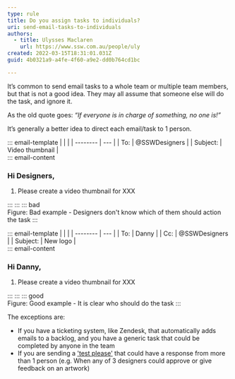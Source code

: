 ```yaml
---
type: rule
title: Do you assign tasks to individuals?
uri: send-email-tasks-to-individuals
authors:
  - title: Ulysses Maclaren
    url: https://www.ssw.com.au/people/uly
created: 2022-03-15T18:31:01.031Z
guid: 4b0321a9-a4fe-4f60-a9e2-dd0b764cd1bc

---
```


It’s common to send email tasks to a whole team or multiple team members, but that is not a good idea. They may all assume that someone else will do the task, and ignore it. 
 
As the old quote goes: _“If everyone is in charge of something, no one is!”_
            
<!--endintro-->

It’s generally a better idea to direct each email/task to 1 person.

::: email-template
|          |     |
| -------- | --- |
| To:      | @SSWDesigners |
| Subject: | Video thumbnail |  
::: email-content  

### Hi Designers,

1. Please create a video thumbnail for XXX  

:::
:::
::: bad  
Figure: Bad example - Designers don't know which of them should action the task
:::

::: email-template
|          |     |
| -------- | --- |
| To:      | Danny |
| Cc:      | @SSWDesigners |
| Subject: | New logo |  
::: email-content  

### Hi Danny,

1. Please create a video thumbnail for XXX  

:::
:::
::: good  
Figure: Good example - It is clear who should do the task
:::

The exceptions are:
- If you have a ticketing system, like Zendesk, that automatically adds emails to a backlog, and you have a generic task that could be completed by anyone in the team
- If you are sending a ['test please'](/request-a-test-please) that could have a response from more than 1 person (e.g. When any of 3 designers could approve or give feedback on an artwork)
